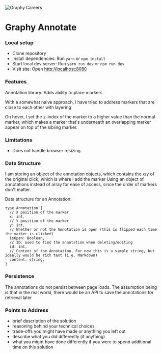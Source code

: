 ![Graphy Careers](https://graphy-static.ams3.cdn.digitaloceanspaces.com/careers-alt.png)

# Graphy Annotate

### Local setup

* Clone repository
* Install dependencies: Run `yarn` or `npm install`
* Start local dev server: Run `yarn run dev` or `npm run dev`
* Visit site: Open [http://localhost:8080]()

### Features

Annotation library. Adds ability to place markers.

With a somewhat naive approach, I have tried to address markers that are close to each other with layering:

On hover, I set the z-index of the marker to a higher value than the normal marker, which makes a marker that's underneath
an overlapping marker appear on top of the sibling marker.

### Limitations

* Does not handle browser resizing.

### Data Structure

I am storing an object of the annotation objects, which contains the x/y of the original click, which is where I add the marker
Using an object of annotations instead of array for ease of access, since the order of markers don't matter.

Data structure for an Annotation:

```
type Annotation {
  // X position of the marker
  x: int,
  // Y position of the marker
  y: int,
  // Whether or not the Annotation is open (this is flipped each time the marker is clicked)
  isOpen: Boolean,
  // ID: used to find the annotation when deleting/editing
  id: int,
  // Content of the Annotation. For now this is a simple string, but ideally would be rich text (i.e. Markdown)
  content: string,
}
```

### Persistence

The annotations do not persist between page loads. The assumption being is that in the real world, there would be an API to save the annotations for retrieval later

### Points to Address

- brief description of the solution
- reasoning behind your technical choices
- trade-offs you might have made or anything you left out
- describe what you did differently (if anything)
- what you might have done differently if you were to spend additional time on this solution